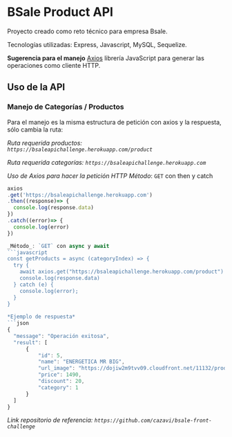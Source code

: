 # BSale Product API
  Proyecto creado como reto técnico para empresa Bsale.

Tecnologías utilizadas: Express, Javascript, MySQL, Sequelize.

**Sugerencia para el manejo**
[Axios](https://axios-http.com/) librería JavaScript para generar las operaciones como cliente HTTP.

## Uso de la API

### Manejo de Categorías / Productos

Para el manejo es la misma estructura de petición con axios y la respuesta, sólo cambia la ruta:

_Ruta requerida productos: `https://bsaleapichallenge.herokuapp.com/product`_

_Ruta requerida categorías: `https://bsaleapichallenge.herokuapp.com`_
  
_Uso de Axios para hacer la petición HTTP_
  _Método_: `GET` con then y catch
  
  ```javascript
  axios
  .get('https://bsaleapichallenge.herokuapp.com')
  .then((response)=> {
    console.log(response.data)
  })
  .catch((error)=> {
    console.log(error)
  })

  _Método_: `GET` con async y await
  ```javascript
  const getProducts = async (categoryIndex) => {
    try {
      await axios.get("https://bsaleapichallenge.herokuapp.com/product")
      console.log(response.data)
    } catch (e) {
      console.log(error);
    }
  }
    
*Ejemplo de respuesta*    
```json
{
    "message": "Operación exitosa",
    "result": [
        {
            "id": 5,
            "name": "ENERGETICA MR BIG",
            "url_image": "https://dojiw2m9tvv09.cloudfront.net/11132/product/misterbig3308256.jpg",
            "price": 1490,
            "discount": 20,
            "category": 1
        }
    ]
}
```

_Link repositorio de referencia: `https://github.com/cazavi/bsale-front-challenge`_



